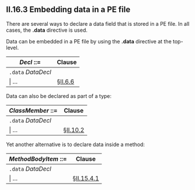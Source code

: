 ## II.16.3 Embedding data in a PE file

There are several ways to declare a data field that is stored in a PE file. In all cases, the **.data** directive is used.

Data can be embedded in a PE file by using the **.data** directive at the top-level.

 | _Decl_ ::= | Clause
 | ---- | ----
 | `.data` _DataDecl_
 | \| &hellip; | §[II.6.6](ii.6.6-declarations-inside-a-module-or-assembly.md)

Data can also be declared as part of a type:

 | _ClassMember_ ::= | Clause
 | ---- | ----
 | `.data` _DataDecl_
 | \| &hellip; | §[II.10.2](ii.10.2-body-of-a-type-definition.md)

Yet another alternative is to declare data inside a method:

 | _MethodBodyItem_ ::= | Clause
 | ---- | ----
 | `.data` _DataDecl_
 | \| &hellip; | §[II.15.4.1](ii.15.4.1-method-body.md)
